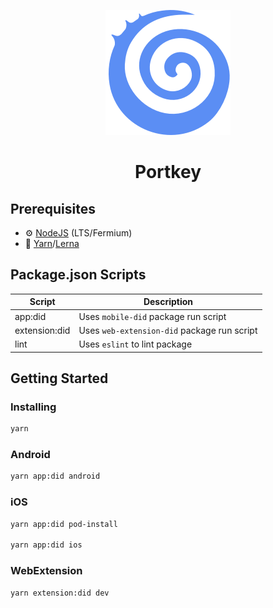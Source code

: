 <p align="center">
    <img width="200" src= "./logo.png"/>
</p>

<h1 align="center">Portkey</h1>

## Prerequisites

- :gear: [NodeJS](https://nodejs.org/) (LTS/Fermium)
- :toolbox: [Yarn](https://yarnpkg.com/)/[Lerna](https://lerna.js.org/)

## Package.json Scripts

| Script   			| Description                                        |
| -------- 			| -------------------------------------------------- |
| app:did  			| Uses `mobile-did` package run script               |
| extension:did | Uses `web-extension-did` package run script 			 |
| lint     			| Uses `eslint` to lint package                      |
## Getting Started

### Installing
```bash
yarn
```
### Android 
```bash
yarn app:did android
```

### iOS
```bash
yarn app:did pod-install

yarn app:did ios
```
### WebExtension
```bash
yarn extension:did dev
```
